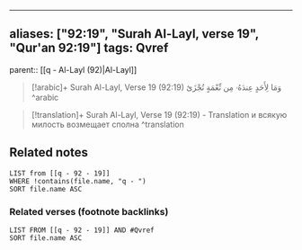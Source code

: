 
---
aliases: ["92:19", "Surah Al-Layl, verse 19", "Qur'an 92:19"]
tags: Qvref
---

parent:: [[q - Al-Layl (92)|Al-Layl]]

> [!arabic]+ Surah Al-Layl, Verse 19 (92:19)
> <span class="quran-arabic">وَمَا لِأَحَدٍ عِندَهُۥ مِن نِّعْمَةٍ تُجْزَىٰٓ</span>
^arabic

> [!translation]+ Surah Al-Layl, Verse 19 (92:19) - Translation
> и всякую милость возмещает сполна
^translation



## Related notes
```dataview
LIST from [[q - 92 - 19]]
WHERE !contains(file.name, "q - ")
SORT file.name ASC
```

### Related verses (footnote backlinks)
```dataview
LIST FROM [[q - 92 - 19]] AND #Qvref
SORT file.name ASC
```

